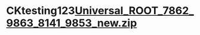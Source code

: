 # CKtesting123[Universal_ROOT_7862_9863_8141_9853_new.zip](https://github.com/ColleenKeegan/CKtesting123/files/13235383/Universal_ROOT_7862_9863_8141_9853_new.zip)
